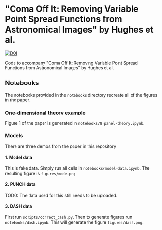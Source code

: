 # "Coma Off It: Removing Variable Point Spread Functions from Astronomical Images" by Hughes et al.
[![DOI](https://zenodo.org/badge/573548130.svg)](https://zenodo.org/badge/latestdoi/573548130)

Code to accompany "Coma Off It: Removing Variable Point Spread Functions from Astronomical Images" by Hughes et al.

## Notebooks
The notebooks provided in the `notebooks` directory recreate all of the figures in the paper. 

### One-dimensional theory example
Figure 1 of the paper is generated in `notebooks/8-panel-theory.ipynb`. 

### Models

There are three demos from the paper in this repository
#### 1. Model data
This is fake data. Simply run all cells in `notebooks/model-data.ipynb`. 
The resulting figure is `figures/mode.png`

#### 2. PUNCH data
TODO: The data used for this still needs to be uploaded. 

#### 3. DASH data
First run `scripts/correct_dash.py`. Then to generate figures run `notebooks/dash.ipynb`. 
This will generate the figure `figures/dash.png`.